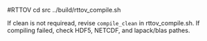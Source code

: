#RTTOV
cd src
../build/rttov_compile.sh

If clean is not requiread, revise `compile_clean` in rttov_compile.sh.
If compiling failed, check HDF5, NETCDF, and lapack/blas pathes.

